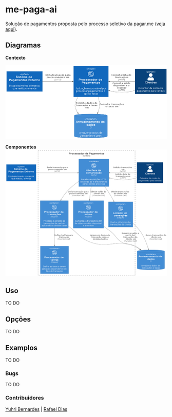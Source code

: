 # me-paga-ai

Solução de pagamentos proposta pelo processo seletivo da pagar.me ([veja aqui][challenge-link]).

## Diagramas
**Contexto**

![Context](docs/context.png)

**Componentes**
![Components](docs/components.png)

## Uso
TO DO

## Opções
TO DO

## Examplos
TO DO

### Bugs
TO DO

### Contribuidores

[Yuhri Bernardes][yuhri-profile] | [Rafael Dias][rafael-profile]

[challenge-link]: https://github.com/pagarme/vagas/blob/master/desafios/software-engineer-backend/README.md
[yuhri-profile]: https://github.com/yuhribernardes
[rafael-profile]: https://github.com/RafaDias
